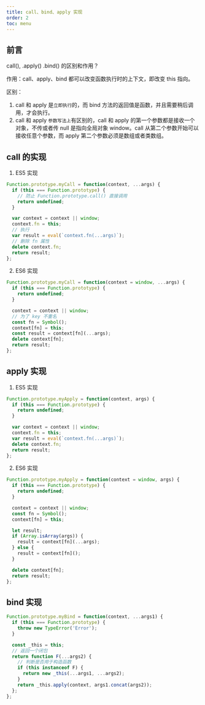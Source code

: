 ```yaml
---
title: call、bind、apply 实现
order: 2
toc: menu
---
```


## 前言

call(), .apply() .bind() 的区别和作用？

作用：call、apply、bind 都可以改变函数执行时的上下文，即改变 this 指向。

区别：

1. call 和 apply 是`立即执行`的，而 bind 方法的返回值是函数，并且需要稍后调用，才会执行。
2. call 和 apply `参数写法上`有区别的，call 和 apply 的第一个参数都是接收一个对象，不传或者传 null 是指向全局对象 window。call 从第二个参数开始可以接收任意个参数，而 apply 第二个参数必须是数组或者类数组。

## call 的实现

1. ES5 实现

```js
Function.prototype.myCall = function(context, ...args) {
  if (this === Function.prototype) {
    // 防止 Function.prototype.call() 直接调用
    return undefined;
  }

  var context = context || window;
  context.fn = this;
  // 执行
  var result = eval(`context.fn(...args)`);
  // 删除 fn 属性
  delete context.fn;
  return result;
};
```

2. ES6 实现

```js
Function.prototype.myCall = function(context = window, ...args) {
  if (this === Function.prototype) {
    return undefined;
  }

  context = context || window;
  // 为了 key 不重名
  const fn = Symbol();
  context[fn] = this;
  const result = context[fn](...args);
  delete context[fn];
  return result;
};
```

## apply 实现

1. ES5 实现

```js
Function.prototype.myApply = function(context, args) {
  if (this === Function.prototype) {
    return undefined;
  }

  var context = context || window;
  context.fn = this;
  var result = eval(`context.fn(...args)`);
  delete context.fn;
  return result;
};
```

2. ES6 实现

```js
Function.prototype.myApply = function(context = window, args) {
  if (this === Function.prototype) {
    return undefined;
  }

  context = context || window;
  const fn = Symbol();
  context[fn] = this;

  let result;
  if (Array.isArray(args)) {
    result = context[fn](...args);
  } else {
    result = context[fn]();
  }

  delete context[fn];
  return result;
};
```

## bind 实现

```js
Function.prototype.myBind = function(context, ...args1) {
  if (this === Function.prototype) {
    throw new TypeError('Error');
  }

  const _this = this;
  // 返回一个闭包
  return function F(...args2) {
    // 判断是否用于构造函数
    if (this instanceof F) {
      return new _this(...args1, ...args2);
    }
    return _this.apply(context, args1.concat(args2));
  };
};
```
